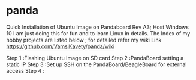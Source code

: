 # panda
Quick Installation of Ubuntu Image on Pandaboard Rev A3; Host Windows 10
I am just doing this for fun and to learn Linux in details. 
The Index of my hobby projects are listed below ; for detailed refer my wiki Link https://github.com/VamsiKavety/panda/wiki

Step 1  :Flashing Ubuntu Image on SD card
Step 2  :PandaBoard setting a static IP
Step 3  :Set up SSH on the PandaBoard/BeagleBoard for external access
Step 4  :

